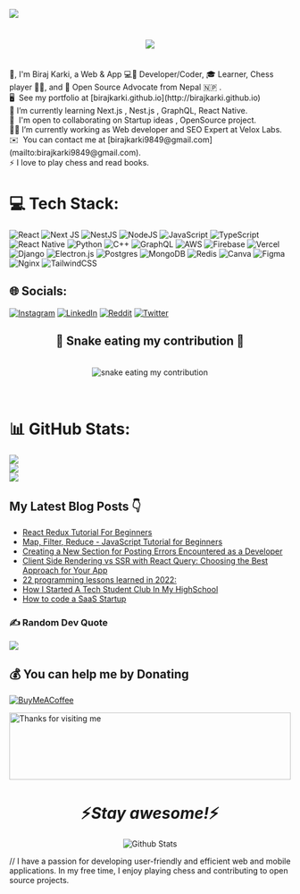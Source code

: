 [![](https://visitcount.itsvg.in/api?id=birajkarki&icon=8&color=0)](https://visitcount.itsvg.in)

<h1 align="center">
  <a href="https://git.io/typing-svg">
    <img src="https://readme-typing-svg.herokuapp.com/?lines=Namaste+🙏;+Myself+Biraj+Karki!;&center=true&size=30">
  </a>
</h1>


<br>
  👋, I'm Biraj Karki, a Web & App 💻📱 Developer/Coder, 🎓 Learner, Chess player 🦸‍♂️, and 🐙 Open Source Advocate from Nepal 🇳🇵 . 
  <br>
  🖥️  See my portfolio at [birajkarki.github.io](http://birajkarki.github.io)
  <br>
  🧠 I’m currently learning Next.js , Nest.js , GraphQL, React Native.
  <br>
  🤝  I'm open to collaborating on Startup ideas , OpenSource project.
  <br>
  🧑‍💼 I’m currently working as Web developer and SEO Expert at Velox Labs.
  <br>
  ✉️  You can contact me at [birajkarki9849@gmail.com](mailto:birajkarki9849@gmail.com).
  <br>
  ⚡ I love to play chess and read books.
  <br>

# 💻 Tech Stack:
![React](https://img.shields.io/badge/react-%2320232a.svg?style=for-the-badge&logo=react&logoColor=%2361DAFB) ![Next JS](https://img.shields.io/badge/Next-black?style=for-the-badge&logo=next.js&logoColor=white)  ![NestJS](https://img.shields.io/badge/nestjs-%23E0234E.svg?style=for-the-badge&logo=nestjs&logoColor=white)  ![NodeJS](https://img.shields.io/badge/node.js-6DA55F?style=for-the-badge&logo=node.js&logoColor=white) ![JavaScript](https://img.shields.io/badge/javascript-%23323330.svg?style=for-the-badge&logo=javascript&logoColor=%23F7DF1E) ![TypeScript](https://img.shields.io/badge/typescript-%23007ACC.svg?style=for-the-badge&logo=typescript&logoColor=white)  ![React Native](https://img.shields.io/badge/react_native-%2320232a.svg?style=for-the-badge&logo=react&logoColor=%2361DAFB) ![Python](https://img.shields.io/badge/python-3670A0?style=for-the-badge&logo=python&logoColor=ffdd54)  ![C++](https://img.shields.io/badge/c++-%2300599C.svg?style=for-the-badge&logo=c%2B%2B&logoColor=white)  ![GraphQL](https://img.shields.io/badge/-GraphQL-E10098?style=for-the-badge&logo=graphql&logoColor=white) ![AWS](https://img.shields.io/badge/AWS-%23FF9900.svg?style=for-the-badge&logo=amazon-aws&logoColor=white)  ![Firebase](https://img.shields.io/badge/firebase-%23039BE5.svg?style=for-the-badge&logo=firebase) ![Vercel](https://img.shields.io/badge/vercel-%23000000.svg?style=for-the-badge&logo=vercel&logoColor=white) ![Django](https://img.shields.io/badge/django-%23092E20.svg?style=for-the-badge&logo=django&logoColor=white) ![Electron.js](https://img.shields.io/badge/Electron-191970?style=for-the-badge&logo=Electron&logoColor=white) ![Postgres](https://img.shields.io/badge/postgres-%23316192.svg?style=for-the-badge&logo=postgresql&logoColor=white) ![MongoDB](https://img.shields.io/badge/MongoDB-%234ea94b.svg?style=for-the-badge&logo=mongodb&logoColor=white) ![Redis](https://img.shields.io/badge/redis-%23DD0031.svg?style=for-the-badge&logo=redis&logoColor=white) ![Canva](https://img.shields.io/badge/Canva-%2300C4CC.svg?style=for-the-badge&logo=Canva&logoColor=white) 	![Figma](https://img.shields.io/badge/figma-%23F24E1E.svg?style=for-the-badge&logo=figma&logoColor=white) ![Nginx](https://img.shields.io/badge/nginx-%23009639.svg?style=for-the-badge&logo=nginx&logoColor=white) ![TailwindCSS](https://img.shields.io/badge/tailwindcss-%2338B2AC.svg?style=for-the-badge&logo=tailwind-css&logoColor=white) 

## 🌐 Socials:

  [![Instagram](https://img.shields.io/badge/Instagram-%23E4405F.svg?logo=Instagram&logoColor=white)](https://instagram.com/thelifeofbiraj)
 [![LinkedIn](https://img.shields.io/badge/LinkedIn-%230077B5.svg?logo=linkedin&logoColor=white)](https://linkedin.com/in/biraj-karki) 
[![Reddit](https://img.shields.io/badge/Reddit-%23FF4500.svg?logo=Reddit&logoColor=white)](https://reddit.com/user/thelifeofbiraj) 
[![Twitter](https://img.shields.io/badge/Twitter-%231DA1F2.svg?logo=Twitter&logoColor=white)](https://twitter.com/thelifeofbiraj) 

<div align="center">
  <h2>🐍 Snake eating my contribution 🐍</h2>
  <br>
  <img alt="snake eating my contribution" src="https://github.com/birajkarki/birajkarki/blob/output/github-contribution-grid-snake.svg">
  <br>
  <br>
  <br>
</div>

# 📊 GitHub Stats:
![](https://github-readme-stats.vercel.app/api?username=birajkarki&theme=midnight-purple&hide_border=false&include_all_commits=false&count_private=false)<br/>
![](https://github-readme-streak-stats.herokuapp.com/?user=birajkarki&theme=midnight-purple&hide_border=false)<br/>
![](https://github-readme-stats.vercel.app/api/top-langs/?username=birajkarki&theme=midnight-purple&hide_border=false&include_all_commits=false&count_private=false&layout=compact)


## My Latest Blog Posts 👇
<!-- HASHNODE_BLOG:START -->
- [React Redux Tutorial For Beginners](https://birajkarki.hashnode.dev//react-redux-tutorial-for-beginners)
- [Map, Filter, Reduce - JavaScript Tutorial for Beginners](https://birajkarki.hashnode.dev//map-filter-reduce-javascript-tutorial-for-beginners)
- [Creating a New Section for Posting Errors Encountered as a Developer](https://birajkarki.hashnode.dev//creating-a-new-section-for-posting-errors-encountered-as-a-developer)
- [Client Side Rendering vs SSR with React Query: Choosing the Best Approach for Your App](https://birajkarki.hashnode.dev//client-side-rendering-vs-ssr-with-react-query)
- [22 programming lessons learned in 2022:](https://birajkarki.hashnode.dev//22-programming-lessons-learned-in-2022)
- [How I Started A Tech Student Club In My HighSchool](https://birajkarki.hashnode.dev//how-i-started-a-tech-student-club-in-my-highschool)
- [How to code a SaaS Startup](https://birajkarki.hashnode.dev//how-to-code-a-saas-startup)
<!-- HASHNODE_BLOG:END -->

### ✍️ Random Dev Quote
![](https://quotes-github-readme.vercel.app/api?type=horizontal&theme=dark)

  ## 💰 You can help me by Donating
  [![BuyMeACoffee](https://img.shields.io/badge/Buy%20Me%20a%20Coffee-ffdd00?style=for-the-badge&logo=buy-me-a-coffee&logoColor=black)](https://buymeacoffee.com/thelifeofbiraj) 

  <img height="120" alt="Thanks for visiting me" width="100%" src="https://raw.githubusercontent.com/BrunnerLivio/brunnerlivio/master/images/marquee.svg" />

<h1 align='center'>⚡️<i>Stay awesome!</i>⚡️</h1>

<p align="center">
        <img src="https://raw.githubusercontent.com/mayhemantt/mayhemantt/Update/svg/Bottom.svg" alt="Github Stats" />
</p>
  // I have a passion for developing user-friendly and efficient web and mobile applications. In my free time, I enjoy playing chess and contributing to open source projects.

